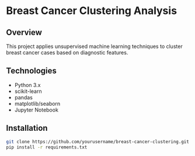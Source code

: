 # Breast Cancer Clustering Analysis

## Overview
This project applies unsupervised machine learning techniques to cluster breast cancer cases based on diagnostic features.

## Technologies
- Python 3.x
- scikit-learn
- pandas
- matplotlib/seaborn
- Jupyter Notebook

## Installation
```bash
git clone https://github.com/yourusername/breast-cancer-clustering.git
pip install -r requirements.txt
